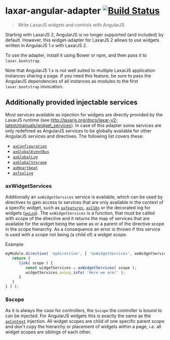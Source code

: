 # laxar-angular-adapter [![Build Status](https://travis-ci.org/LaxarJS/laxar-angular-adapter.svg?branch=master)](https://travis-ci.org/LaxarJS/laxar-angular-adapter)

> Write LaxarJS widgets and controls with AngularJS

Starting with LaxarJS 2, AngularJS is no longer supported (and included) by default.
However, this widget-adapter for LaxarJS 2 allows to use widgets written in AngularJS 1.x with LaxarJS 2.

To use the adapter, install it using Bower or npm, and then pass it to `laxar.bootstrap`.

Note that AngularJS 1.x is not well suited to multiple LaxarJS application instances sharing a page.
If you need this feature, be sure to pass the AngularJS dependencies of all instances as modules to the first `laxar.bootstrap` invocation.


## Additionally provided injectable services

Most services available as injection for widgets are directly provided by the LaxarJS runtime (see http://laxarjs.org/docs/laxar-v2-latest/manuals/widget_services).
In case of this adapter some services are only redefined as AngularJS services to be globally available for other AngularJS services and directives.
The following list covers these:
* [`axConfiguration`](http://laxarjs.org/docs/laxar-v2-latest/manuals/widget_services#-axconfiguration-)
* [`axGlobalEventBus`](http://laxarjs.org/docs/laxar-v2-latest/manuals/widget_services#-axglobaleventbus-)
* [`axGlobalLog`](http://laxarjs.org/docs/laxar-v2-latest/manuals/widget_services#-axgloballog-)
* [`axGlobalStorage`](http://laxarjs.org/docs/laxar-v2-latest/manuals/widget_services#-axglobalstorage-)
* [`axHeartbeat`](http://laxarjs.org/docs/laxar-v2-latest/manuals/widget_services#-axheartbeat-)
* [`axTooling`](http://laxarjs.org/docs/laxar-v2-latest/manuals/widget_services#-axtooling-)


### axWidgetServices

Additionally an `axWidgetServices` service is available, which can be used by directives to gain access to services that are only available in the context of a specific widget, such as [`axFeatures`](http://laxarjs.org/docs/laxar-v2-latest/manuals/widget_services#-axfeatures-), [`axI18n`](http://laxarjs.org/docs/laxar-v2-latest/manuals/widget_services#-axi18n-) or the decorated log for widgets ([`axLog`](http://laxarjs.org/docs/laxar-v2-latest/manuals/widget_services#-axlog-)).
The `axWidgetServices` is a function, that must be called with scope of the directive and it returns the map of services that are available for the widget being the same as or a parent of the directive scope in the scope hierarchy.
As a consequence an error is thrown if this service is used with a scope not being (a child of) a widget scope.

Example:
```js
myModule.directive( 'myDirective', [ 'axWidgetServices', axWidgetServices => {
   return {
      link( scope ) {
         const widgetServices = axWidgetServices( scope );
         widgetServices.axLog.info( 'Here we are!' );
      }
   }
} ] );
```


### $scope

As it is always the case for controllers, the `$scope` the controller is bound to can be injected.
For AngularJS widgets this is exactly the same as the [`axContext`](http://laxarjs.org/docs/laxar-v2-latest/manuals/widget_services#-axcontext-) injection.
All widget scopes are child of one specific parent scope and don't copy the hierarchy or placement of widgets within a page, i.e. all widget scopes are siblings of each other.
